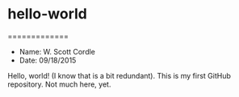 # hello-world
=============

* Name: W. Scott Cordle
* Date: 09/18/2015

Hello, world! (I know that is a bit redundant). This is my first GitHub repository.  Not much here, yet.

